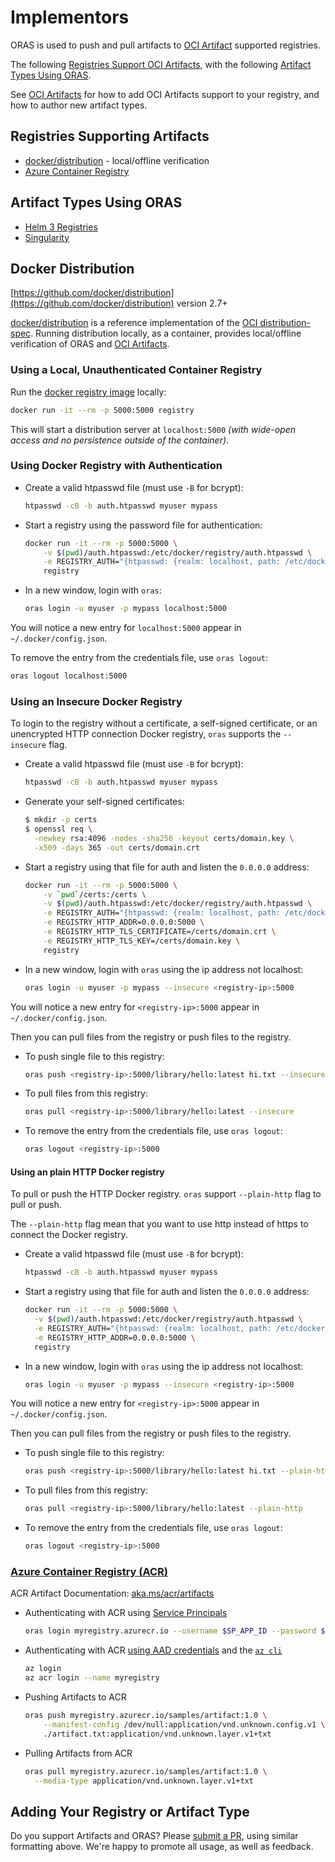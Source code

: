 # Implementors

ORAS is used to push and pull artifacts to [OCI Artifact][artifacts] supported registries.

The following [Registries Support OCI Artifacts](#registries-supporting-artifacts), with the following [Artifact Types Using ORAS](#artifact-types-using-oras).

See [OCI Artifacts][artifacts] for how to add OCI Artifacts support to your registry, and how to author new artifact types.

## Registries Supporting Artifacts

- [docker/distribution](#docker-distribution) - local/offline verification
- [Azure Container Registry](#azure-container-registry-acr)

## Artifact Types Using ORAS

- [Helm 3 Registries](https://v3.helm.sh/docs/topics/registries/)
- [Singularity](https://sylabs.io/guides/3.1/user-guide/cli/singularity_push.html)

## Docker Distribution

[https://github.com/docker/distribution](https://github.com/docker/distribution) version 2.7+

[docker/distribution](https://github.com/docker/distribution) is a reference implementation of the [OCI distribution-spec][distribution-spec]. Running distribution locally, as a container, provides local/offline verification of ORAS and [OCI Artifacts][artifacts].

### Using a Local, Unauthenticated Container Registry

Run the [docker registry image](https://hub.docker.com/_/registry) locally:

```sh
docker run -it --rm -p 5000:5000 registry
```

This will start a distribution server at `localhost:5000`
*(with wide-open access and no persistence outside of the container)*.

### Using Docker Registry with Authentication

- Create a valid htpasswd file (must use `-B` for bcrypt):

  ```sh
  htpasswd -cB -b auth.htpasswd myuser mypass
  ```

- Start a registry using the password file for authentication:

  ```sh
  docker run -it --rm -p 5000:5000 \
      -v $(pwd)/auth.htpasswd:/etc/docker/registry/auth.htpasswd \
      -e REGISTRY_AUTH="{htpasswd: {realm: localhost, path: /etc/docker/registry/auth.htpasswd}}" \
      registry
  ```

- In a new window, login with `oras`:

  ```sh
  oras login -u myuser -p mypass localhost:5000
  ```

You will notice a new entry for `localhost:5000` appear in `~/.docker/config.json`.

To remove the entry from the credentials file, use `oras logout`:

```sh
oras logout localhost:5000
```

### Using an Insecure Docker Registry

To login to the registry without a certificate, a self-signed certificate, or an unencrypted HTTP connection Docker registry, `oras` supports the `--insecure` flag.

- Create a valid htpasswd file (must use `-B` for bcrypt):

  ```sh
  htpasswd -cB -b auth.htpasswd myuser mypass
  ```
  
- Generate your self-signed certificates:
  
  ```sh
  $ mkdir -p certs
  $ openssl req \
    -newkey rsa:4096 -nodes -sha256 -keyout certs/domain.key \
    -x509 -days 365 -out certs/domain.crt
  ```

- Start a registry using that file for auth and listen the `0.0.0.0` address:

  ```sh
  docker run -it --rm -p 5000:5000 \
      -v `pwd`/certs:/certs \
      -v $(pwd)/auth.htpasswd:/etc/docker/registry/auth.htpasswd \
      -e REGISTRY_AUTH="{htpasswd: {realm: localhost, path: /etc/docker/registry/auth.htpasswd}}" \
      -e REGISTRY_HTTP_ADDR=0.0.0.0:5000 \
      -e REGISTRY_HTTP_TLS_CERTIFICATE=/certs/domain.crt \
      -e REGISTRY_HTTP_TLS_KEY=/certs/domain.key \
      registry
  ```

- In a new window, login with `oras` using the ip address not localhost:

  ```sh
  oras login -u myuser -p mypass --insecure <registry-ip>:5000
  ```

You will notice a new entry for `<registry-ip>:5000` appear in `~/.docker/config.json`.

Then you can pull files from the registry or push files to the registry.

- To push single file to this registry:

  ```sh
  oras push <registry-ip>:5000/library/hello:latest hi.txt --insecure
  ```

- To pull files from this registry:

  ```sh
  oras pull <registry-ip>:5000/library/hello:latest --insecure
  ```

- To remove the entry from the credentials file, use `oras logout`:

  ```sh
  oras logout <registry-ip>:5000
  ```

#### Using an plain HTTP Docker registry

To pull or push the HTTP Docker registry. `oras` support `--plain-http` flag to pull or push.

The `--plain-http` flag mean that you want to use http instead of https to connect the Docker registry.

- Create a valid htpasswd file (must use `-B` for bcrypt):

  ```sh
  htpasswd -cB -b auth.htpasswd myuser mypass
  ```

- Start a registry using that file for auth and listen the `0.0.0.0` address:

  ```sh
  docker run -it --rm -p 5000:5000 \
    -v $(pwd)/auth.htpasswd:/etc/docker/registry/auth.htpasswd \
    -e REGISTRY_AUTH="{htpasswd: {realm: localhost, path: /etc/docker/registry/auth.htpasswd}}" \
    -e REGISTRY_HTTP_ADDR=0.0.0.0:5000 \
    registry
  ```

- In a new window, login with `oras` using the ip address not localhost:

  ```sh
  oras login -u myuser -p mypass --insecure <registry-ip>:5000
  ```

You will notice a new entry for `<registry-ip>:5000` appear in `~/.docker/config.json`.

Then you can pull files from the registry or push files to the registry.

- To push single file to this registry:

  ```sh
  oras push <registry-ip>:5000/library/hello:latest hi.txt --plain-http
  ```

- To pull files from this registry:

  ```sh
  oras pull <registry-ip>:5000/library/hello:latest --plain-http
  ```

- To remove the entry from the credentials file, use `oras logout`:

  ```sh
  oras logout <registry-ip>:5000
  ```

### [Azure Container Registry (ACR)](https://aka.ms/acr)

ACR Artifact Documentation: [aka.ms/acr/artifacts](https://aka.ms/acr/artifacts)

- Authenticating with ACR using [Service Principals](https://docs.microsoft.com/azure/container-registry/container-registry-auth-service-principal)

  ```sh
  oras login myregistry.azurecr.io --username $SP_APP_ID --password $SP_PASSWD
  ```

- Authenticating with ACR [using AAD credentials](https://docs.microsoft.com/azure/container-registry/container-registry-authentication) and the [`az cli`](https://docs.microsoft.com/cli/azure/install-azure-cli?view=azure-cli-latest)

  ```sh
  az login
  az acr login --name myregistry
  ```

- Pushing Artifacts to ACR

  ```sh
  oras push myregistry.azurecr.io/samples/artifact:1.0 \
      --manifest-config /dev/null:application/vnd.unknown.config.v1 \
      ./artifact.txt:application/vnd.unknown.layer.v1+txt
  ```

- Pulling Artifacts from ACR

  ```sh
  oras pull myregistry.azurecr.io/samples/artifact:1.0 \
    --media-type application/vnd.unknown.layer.v1+txt
  ```

## Adding Your Registry or Artifact Type

Do you support Artifacts and ORAS? Please [submit a PR](https://github.com/deislabs/oras/pulls), using similar formatting above. We're happy to promote all usage, as well as feedback.

[artifacts]:            https://github.com/opencontainers/artifacts
[distribution-spec]:    https://github.com/opencontainers/distribution-spec/
